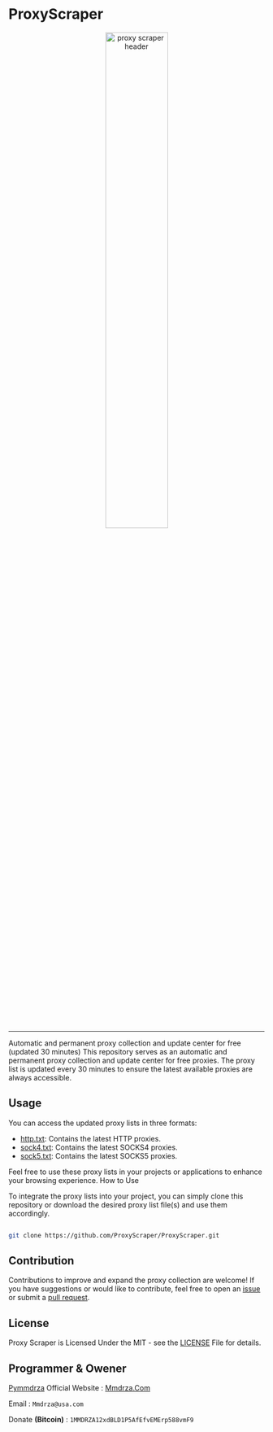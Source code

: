 
# ProxyScraper


<div style="text-align: center; pedding: 6px; margin: 6px;">
    <a href="#" title="Proxy Scraper Download Free Proxy List">
        <img src="https://raw.githubusercontent.com/ProxyScraper/ProxyScraper/main/.github/workflows/Proxy-Scraper.png" alt="proxy scraper header" style="width: 50%;">
    </a>
</div>

---

Automatic and permanent proxy collection and update center for free (updated 30 minutes)
This repository serves as an automatic and permanent proxy collection and update center for free proxies. The proxy list is updated every 30 minutes to ensure the latest available proxies are always accessible.


## Usage


You can access the updated proxy lists in three formats:

- [http.txt](https://raw.githubusercontent.com/ProxyScraper/ProxyScraper/main/http.txt 'http proxy list'): Contains the latest HTTP proxies.
- [sock4.txt](https://raw.githubusercontent.com/ProxyScraper/ProxyScraper/main/socks4.txt 'socks4 proxy list'): Contains the latest SOCKS4 proxies.
- [sock5.txt](https://raw.githubusercontent.com/ProxyScraper/ProxyScraper/main/socks5.txt 'socks5 proxy list'): Contains the latest SOCKS5 proxies.


Feel free to use these proxy lists in your projects or applications to enhance your browsing experience.
How to Use

To integrate the proxy lists into your project, you can simply clone this repository or download the desired proxy list file(s) and use them accordingly.

```bash

git clone https://github.com/ProxyScraper/ProxyScraper.git
```


## Contribution


Contributions to improve and expand the proxy collection are welcome! If you have suggestions or would like to contribute, feel free to open an [issue](https://github.com/ProxyScraper/ProxyScraper/issues 'issues') or submit a [pull request](https://github.com/ProxyScraper/ProxyScraper/pulls 'pull request').


## License

Proxy Scraper is Licensed Under the MIT - see the [LICENSE](https://github.com/ProxyScraper/ProxyScraper/blob/main/LICENSE 'License') File for details.




## Programmer & Owener

[Pymmdrza](https://github.com/Pymmdrza 'Github Pymmdrza') Official Website : [Mmdrza.Com](https://mmdrza.com 'Official Website Mmdrza.Com')

Email : `Mmdrza@usa.com`


Donate **(Bitcoin)** : `1MMDRZA12xdBLD1P5AfEfvEMErp588vmF9` 

